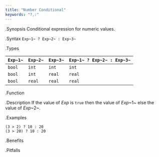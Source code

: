 ```yaml
---
title: "Number Conditional"
keywords: "?,:"
---
```


.Synopsis
Conditional expression for numeric values.

.Syntax
`Exp~1~ ? Exp~2~ : Exp~3~`

.Types


| `Exp~1~`   | `Exp~2~`  |  `Exp~3~` | `Exp~1~ ? Exp~2~ : Exp~3~`   |
| --- | --- | --- | --- |
|  `bool`     | `int`      |  `int`     | `int`                           |
|  `bool`     | `int`      |  `real`    | `real`                          |
|  `bool`     | `real`     |  `real`    | `real`                          |


.Function

.Description
If the value of _Exp_ is `true` then the value of _Exp_~1~ else the value of _Exp_~2~.

.Examples
```rascal-shell
(3 > 2) ? 10 : 20
(3 > 20) ? 10 : 20
```

.Benefits

.Pitfalls

